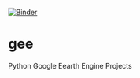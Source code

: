[![Binder](https://mybinder.org/badge_logo.svg)](https://mybinder.org/v2/gh/lambdawt/gee/main?urlpath=lab)
# gee
Python Google Eearth Engine Projects

